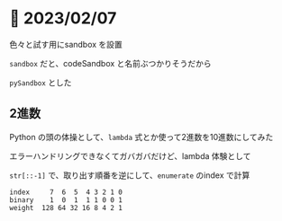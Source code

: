 # 📝 2023/02/07

色々と試す用にsandbox を設置

`sandbox` だと、codeSandbox と名前ぶつかりそうだから


`pySandbox` とした

## 2進数

Python の頭の体操として、`lambda` 式とか使って2進数を10進数にしてみた

エラーハンドリングできなくてガバガバだけど、lambda 体験として


`str[::-1]` で、取り出す順番を逆にして、`enumerate` のindex で計算


```
index     7  6  5  4 3 2 1 0
binary    1  0  1  1 1 0 0 1
weight  128 64 32 16 8 4 2 1

```
